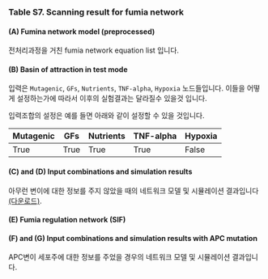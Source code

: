 ### Table S7. Scanning result for fumia network

#### (**A**) Fumina network model (preprocessed)
전처리과정을 거친 fumia network equation list 입니다.

#### (**B**) Basin of attraction in test mode
입력은 `Mutagenic`, `GFs`, `Nutrients`, `TNF-alpha`, `Hypoxia` 노드들입니다. 이들을 어떻게 설정하는가에 따라서 이후의 실험결과는 달라질수 있을것 입니다.

입력조합의 설정은 예를 들면 아래와 같이 설정할 수 있을 것입니다.

Mutagenic | GFs | Nutrients | TNF-alpha | Hypoxia |
---|---|---|---|---|
True | True | True | True | False |

#### (**C**) and (**D**) Input combinations and simulation results
아무런 변이에 대한 정보를 주지 않았을 때의 네트워크 모델 및 시뮬레이션 결과입니다[(다운로드)](http://gofile.me/3gpVt/QgRA45O0V). 

#### (**E**) Fumia regulation network (SIF)

#### (**F**) and (**G**) Input combinations and simulation results with APC mutation
APC변이 세포주에 대한 정보를 주었을 경우의 네트워크 모델 및 시뮬레이션 결과입니다. 


